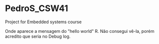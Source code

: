 # PedroS_CSW41
Project for Embedded systems course

Onde aparece a mensagem do "hello world"
R. Não consegui vê-la, porém acredito que seria no Debug log.